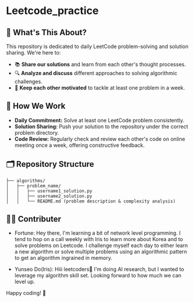 
# Leetcode_practice

## 🚀 What's This About?
This repository is dedicated to daily LeetCode problem-solving and solution sharing. We're here to:
* 📚 **Share our solutions** and learn from each other's thought processes.
* 🔍 **Analyze and discuss** different approaches to solving algorithmic challenges.
* 💪 **Keep each other motivated** to tackle at least one problem in a week.
## 📌 How We Work
* **Daily Commitment:** Solve at least one LeetCode problem consistently.
* **Solution Sharing:** Push your solution to the repository under the correct problem directory.
* **Code Review:** Regularly check and review each other's code on online meeting once a week, offering constructive feedback.
## 🗂 Repository Structure
```
├── algorithms/
│   ├── problem_name/
│   │   ├── username1_solution.py
│   │   ├── username2_solution.py
│   │   └── README.md (problem description & complexity analysis)
```

## 🧑‍💻 Contributer
- Fortune: Hey there, I'm learning a bit of network level programming. I tend to hop on a call weekly with Iris to learn more about Korea and to solve problems on Leetcode. I challenge myself each day to either learn a new algorithm or solve multiple problems using an algorithmic pattern to get an algorithm ingrained in memory.

- Yunseo Do(Iris): Hiii leetcoders👋 I'm doing AI research, but I wanted to leverage my algorithm skill set. Looking forward to how much we can level up.

Happy coding! 🎉
